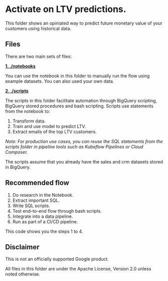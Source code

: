 # Activate on LTV predictions.
This folder shows an opiniated way to predict future monetary value of your customers using historical data.

## Files

There are two main sets of files:

**[1. ./notebooks](./notebooks)**

You can use the notebook in this folder to manually run the flow using example datasets. You can also used your own data.

**[2. ./scripts](./scripts)**

The scripts in this folder facilitate automation through BigQuery scripting, BigQuery stored procedures and bash scripting. Scripts use statements from the notebook to:
1. Transform data.
1. Train and use model to predict LTV.
1. Extract emails of the top LTV customers.

*Note: For production use cases, you can reuse the SQL statements from the scripts folder in pipeline tools such as Kubeflow Pipelines or Cloud Composer.*

The scripts assume that you already have the sales and crm datasets stored in BigQuery.

## Recommended flow

1. Do research in the Notebook.
1. Extract important SQL.
1. Write SQL scripts.
1. Test end-to-end flow through bash scripts.
1. Integrate into a data pipeline.
1. Run as part of a CI/CD pipeline.

This code shows you the steps 1 to 4.

## Disclaimer
This is not an officially supported Google product.

All files in this folder are under the Apache License, Version 2.0 unless noted otherwise.